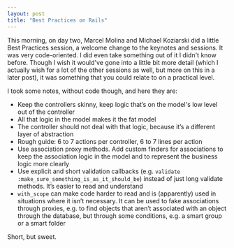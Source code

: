 ```yaml
---
layout: post
title: "Best Practices on Rails"
---
```

This morning, on day two, Marcel Molina and Michael Koziarski did a little Best Practices session, a welcome change to the keynotes and sessions. It was very code-oriented. I did even take something out of it I didn't know before. Though I wish it would've gone into a little bit more detail (which I actually wish for a lot of the other sessions as well, but more on this in a later post), it was something that you could relate to on a practical level.

I took some notes, without code though, and here they are:

- Keep the controllers skinny, keep logic that&rsquo;s on the model's low level out of the controller
- All that logic in the model makes it the fat model
- The controller should not deal with that logic, because it&rsquo;s a different layer of abstraction
- Rough guide: 6 to 7 actions per controller, 6 to 7 lines per action
- Use association proxy methods. Add custom finders for associations to keep the association logic in the model and to represent the business logic more clearly
- Use explicit and short validation callbacks (e.g. `validate :make_sure_something_is_as_it_should_be`) instead of just long validate methods. It&rsquo;s easier to read and understand
- `with_scope` can make code harder to read and is (apparently) used in situations where it isn&rsquo;t necessary. It can be used to fake associations through proxies, e.g. to find objects that aren&rsquo;t associated with an object through the database, but through some conditions, e.g. a smart group or a smart folder

Short, but sweet.